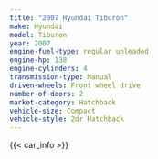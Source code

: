 ```yaml
---
title: "2007 Hyundai Tiburon"
make: Hyundai
model: Tiburon
year: 2007
engine-fuel-type: regular unleaded
engine-hp: 138
engine-cylinders: 4
transmission-type: Manual
driven-wheels: Front wheel drive
number-of-doors: 2
market-category: Hatchback
vehicle-size: Compact
vehicle-style: 2dr Hatchback
---
```


{{< car_info >}}
